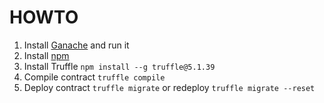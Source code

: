 # HOWTO

1. Install [Ganache](https://www.trufflesuite.com/ganache) and run it
1. Install [npm](https://nodejs.org/en/)
1. Install Truffle `npm install --g truffle@5.1.39`
1. Compile contract `truffle compile`
1. Deploy contract `truffle migrate` or redeploy `truffle migrate --reset`
